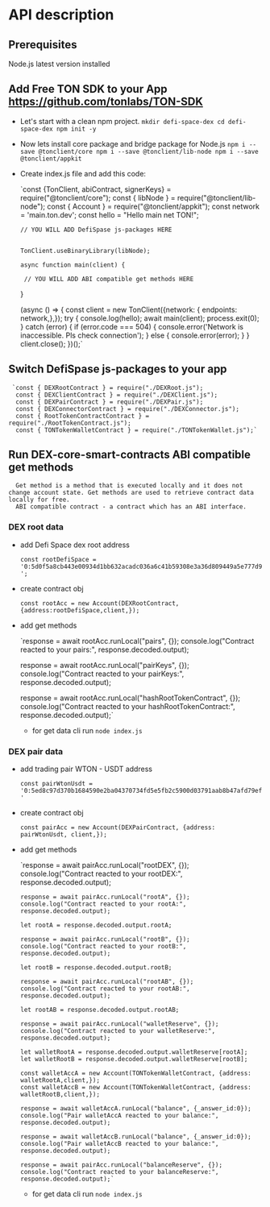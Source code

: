 # API description

## Prerequisites

Node.js latest version installed

## Add Free TON SDK to your App https://github.com/tonlabs/TON-SDK

 - Let's start with a clean npm project.
       `mkdir defi-space-dex
        cd defi-space-dex
        npm init -y`

 - Now lets install core package and bridge package for Node.js
      `npm i --save @tonclient/core
       npm i --save @tonclient/lib-node
       npm i --save @tonclient/appkit`   

 - Create index.js file and add this code:

      `const {TonClient, abiContract, signerKeys} = require("@tonclient/core");
       const { libNode } = require("@tonclient/lib-node");
       const { Account } = require("@tonclient/appkit");
       const network = 'main.ton.dev';
       const hello = "Hello main net TON!";

       // YOU WILL ADD DefiSpase js-packages HERE


       TonClient.useBinaryLibrary(libNode);

       async function main(client) {

        // YOU WILL ADD ABI compatible get methods HERE

      }

      (async () => {
      const client = new TonClient({network: { endpoints: network,},});
      try {
       console.log(hello);
       await main(client);
       process.exit(0);
      } catch (error) {
      if (error.code === 504) {
       console.error('Network is inaccessible. Pls check connection');
      } else {
      console.error(error);
      }
      }
     client.close();
      })();`

## Switch  DefiSpase js-packages to your app

     `const { DEXRootContract } = require("./DEXRoot.js");
      const { DEXClientContract } = require("./DEXClient.js");
      const { DEXPairContract } = require("./DEXPair.js");
      const { DEXConnectorContract } = require("./DEXConnector.js");
      const { RootTokenContractContract } = require("./RootTokenContract.js");
      const { TONTokenWalletContract } = require("./TONTokenWallet.js");`

## Run DEX-core-smart-contracts ABI compatible get methods

      Get method is a method that is executed locally and it does not change account state. Get methods are used to retrieve contract data locally for free.
      ABI compatible contract - a contract which has an ABI interface.

### DEX root data    

  - add Defi Space dex root address

      `const rootDefiSpace = '0:5d0f5a8cb443e00934d1bb632acadc036a6c41b59308e3a36d809449a5e777d9';`

  - create contract obj

      `const rootAcc = new Account(DEXRootContract, {address:rootDefiSpace,client,});`

  - add get methods

      `response = await rootAcc.runLocal("pairs", {});
       console.log("Contract reacted to your pairs:", response.decoded.output);

       response = await rootAcc.runLocal("pairKeys", {});
       console.log("Contract reacted to your pairKeys:", response.decoded.output);

       response = await rootAcc.runLocal("hashRootTokenContract", {});
       console.log("Contract reacted to your hashRootTokenContract:", response.decoded.output);`

    - for get data cli run `node index.js`


### DEX pair data    

  - add trading pair WTON - USDT address

      `const pairWtonUsdt = '0:5ed8c97d370b1684590e2ba04370734fd5e5fb2c5900d03791aab8b47afd79ef'`

  - create contract obj

      `const pairAcc = new Account(DEXPairContract, {address: pairWtonUsdt, client,});`

  - add get methods

       `response = await pairAcc.runLocal("rootDEX", {});
        console.log("Contract reacted to your rootDEX:", response.decoded.output);

        response = await pairAcc.runLocal("rootA", {});
        console.log("Contract reacted to your rootA:", response.decoded.output);

        let rootA = response.decoded.output.rootA;

        response = await pairAcc.runLocal("rootB", {});
        console.log("Contract reacted to your rootB:", response.decoded.output);

        let rootB = response.decoded.output.rootB;

        response = await pairAcc.runLocal("rootAB", {});
        console.log("Contract reacted to your rootAB:", response.decoded.output);

        let rootAB = response.decoded.output.rootAB;

        response = await pairAcc.runLocal("walletReserve", {});
        console.log("Contract reacted to your walletReserve:", response.decoded.output);

        let walletRootA = response.decoded.output.walletReserve[rootA];
        let walletRootB = response.decoded.output.walletReserve[rootB];

        const walletAccA = new Account(TONTokenWalletContract, {address: walletRootA,client,});
        const walletAccB = new Account(TONTokenWalletContract, {address: walletRootB,client,});

        response = await walletAccA.runLocal("balance", {_answer_id:0});
        console.log("Pair walletAccA reacted to your balance:", response.decoded.output);

        response = await walletAccB.runLocal("balance", {_answer_id:0});
        console.log("Pair walletAccB reacted to your balance:", response.decoded.output);

        response = await pairAcc.runLocal("balanceReserve", {});
        console.log("Contract reacted to your balanceReserve:", response.decoded.output);`


    - for get data cli run `node index.js`
